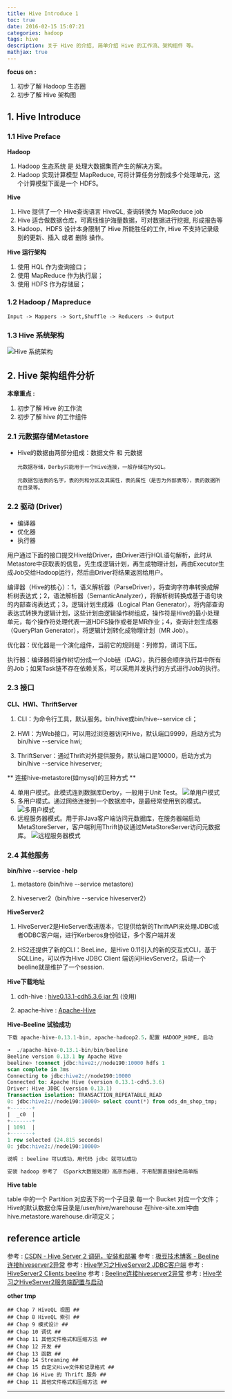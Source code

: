 ```yaml
---
title: Hive Introduce 1
toc: true
date: 2016-02-15 15:07:21
categories: hadoop
tags: hive
description: 关于 Hive 的介绍, 简单介绍 Hive 的工作流、架构组件 等。
mathjax: true
---
```


**focus on :**

 1. 初步了解 Hadoop 生态圈
 2. 初步了解 Hive 架构图

## 1. Hive Introduce

### 1.1 Hive Preface

**Hadoop**

 1. Hadoop 生态系统 是 处理大数据集而产生的解决方案。
 2. Hadoop 实现计算模型 MapReduce, 可将计算任务分割成多个处理单元，这个计算模型下面是一个 HDFS。

**Hive**
 
 1. Hive 提供了一个 Hive查询语言 HiveQL, 查询转换为 MapReduce job
 2. Hive 适合做数据仓库，可离线维护海量数据，可对数据进行挖掘, 形成报告等
 3. Hadoop、HDFS 设计本身限制了 Hive 所能胜任的工作, Hive 不支持记录级别的更新、插入 或者 删除 操作。

**Hive 运行架构**

  1. 使用 HQL 作为查询接口；
  2. 使用 MapReduce 作为执行层；
  3. 使用 HDFS 作为存储层；


### 1.2 Hadoop / Mapreduce


`Input -> Mappers -> Sort,Shuffle -> Reducers -> Output`

### 1.3 Hive 系统架构

![Hive 系统架构][1]

## 2. Hive 架构组件分析

**本章重点 :**

 1. 初步了解 Hive 的工作流
 2. 初步了解 hive 的工作组件

### 2.1 元数据存储Metastore

 - Hive的数据由两部分组成：数据文件 和 元数据

   ```
   元数据存储，Derby只能用于一个Hive连接，一般存储在MySQL。

   元数据包括表的名字，表的列和分区及其属性，表的属性（是否为外部表等），表的数据所在目录等。
   ```

### 2.2 驱动 (Driver)

 - 编译器
 - 优化器
 - 执行器

用户通过下面的接口提交Hive给Driver，由Driver进行HQL语句解析，此时从Metastore中获取表的信息，先生成逻辑计划，再生成物理计划，再由Executor生成Job交给Hadoop运行，然后由Driver将结果返回给用户。

编译器（Hive的核心）：1，语义解析器（ParseDriver），将查询字符串转换成解析树表达式；2，语法解析器（SemanticAnalyzer），将解析树转换成基于语句块的内部查询表达式；3，逻辑计划生成器（Logical Plan Generator），将内部查询表达式转换为逻辑计划，这些计划由逻辑操作树组成，操作符是Hive的最小处理单元，每个操作符处理代表一道HDFS操作或者是MR作业；4，查询计划生成器（QueryPlan Generator），将逻辑计划转化成物理计划（MR Job）。

优化器：优化器是一个演化组件，当前它的规则是：列修剪，谓词下压。

执行器：编译器将操作树切分成一个Job链（DAG），执行器会顺序执行其中所有的Job；如果Task链不存在依赖关系，可以采用并发执行的方式进行Job的执行。

### 2.3 接口

**CLI、HWI、ThriftServer**

 1. CLI：为命令行工具，默认服务。bin/hive或bin/hive--service cli；

 2. HWI：为Web接口，可以用过浏览器访问Hive，默认端口9999，启动方式为bin/hive --service hwi;

 3. ThriftServer：通过Thrift对外提供服务，默认端口是10000，启动方式为bin/hive --service hiveserver;

** 连接hive-metastore(如mysql)的三种方式 **

 4. 单用户模式。此模式连到数据库Derby，一般用于Unit Test。
![单用户模式][2]
 5. 多用户模式。通过网络连接到一个数据库中，是最经常使用到的模式。
![多用户模式][3]
 6.  远程服务器模式。用于非Java客户端访问元数据库，在服务器端启动MetaStoreServer，客户端利用Thrift协议通过MetaStoreServer访问元数据库。
![远程服务器模式][4]

### 2.4 其他服务

**bin/hive --service -help**

 1. metastore   (bin/hive --service metastore)

 2. hiveserver2（bin/hive --service hiveserver2）

**HiveServer2**

 1. HiveServer2是HieServer改进版本，它提供给新的ThriftAPI来处理JDBC或者ODBC客户端，进行Kerberos身份验证，多个客户端并发

 2. HS2还提供了新的CLI：BeeLine，是Hive 0.11引入的新的交互式CLI，基于SQLLine，可以作为Hive JDBC Client 端访问HievServer2，启动一个beeline就是维护了一个session.

**Hive下载地址**

 1. cdh-hive : <a href="https://repository.cloudera.com/artifactory/cloudera-repos/org/apache/hive/hive-exec/0.13.1-cdh5.3.6/">hive0.13.1-cdh5.3.6 jar 包</a> (没用)

 2. apache-hive : <a href="http://archive.apache.org/dist/hive/">Apache-Hive</a>

**Hive-Beeline 试验成功**

```sql
下载 apache-hive-0.13.1-bin, apache-hadoop2.5，配置 HADOOP_HOME, 启动 

➜  ./apache-hive-0.13.1-bin/bin/beeline
Beeline version 0.13.1 by Apache Hive
beeline> !connect jdbc:hive2://node190:10000 hdfs 1
scan complete in 3ms
Connecting to jdbc:hive2://node190:10000
Connected to: Apache Hive (version 0.13.1-cdh5.3.6)
Driver: Hive JDBC (version 0.13.1)
Transaction isolation: TRANSACTION_REPEATABLE_READ
0: jdbc:hive2://node190:10000> select count(*) from ods_dm_shop_tmp;
+-------+
|  _c0  |
+-------+
| 1091  |
+-------+
1 row selected (24.815 seconds)
0: jdbc:hive2://node190:10000>

说明 : beeline 可以成功，用代码 jdbc 就可以成功

安装 hadoop 参考了 《Spark大数据处理》高彦杰@著, 不用配置直接绿色简单版
```

**Hive table**

  table 中的一个 Partition 对应表下的一个子目录
  每一个 Bucket 对应一个文件；
  Hive的默认数据仓库目录是/user/hive/warehouse
  在hive-site.xml中由hive.metastore.warehouse.dir项定义；

## reference article

参考 : <a href="http://blog.csdn.net/lalaguozhe/article/details/11776055">CSDN - Hive Server 2 调研，安装和部署</a>
参考 : <a href="http://www.geedoo.info/beeline-abnormal-connection-hiveserver2.html">极豆技术博客 - Beeline连接hiveserver2异常</a>
参考 : <a href="http://blog.csdn.net/skywalker_only/article/details/38366347">Hive学习之HiveServer2 JDBC客户端</a>
参考 : <a href="https://cwiki.apache.org/confluence/display/Hive/HiveServer2+Clients#HiveServer2Clients-Beeline">HiveServer2 Clients beeline</a>
参考 : <a href="http://www.aboutyun.com/blog-6-1855.html">Beeline连接hiveserver2异常</a>
参考 : <a href="http://blog.csdn.net/skywalker_only/article/details/38335235">Hive学习之HiveServer2服务端配置与启动</a>

**other tmp**

```
## Chap 7 HiveQL 视图 ##
## Chap 8 HiveQL 索引 ##
## Chap 9 模式设计 ##
## Chap 10 调优 ##
## Chap 11 其他文件格式和压缩方法 ##
## Chap 12 开发 ##
## Chap 13 函数 ##
## Chap 14 Streaming ##
## Chap 15 自定义Hive文件和记录格式 ##
## Chap 16 Hive 的 Thrift 服务 ##
## Chap 11 其他文件格式和压缩方法 ## 
```

---

[1]: /images/hadoop/hive-02.png
[2]: /images/hadoop/hive-longdis-model.jpeg
[3]: /images/hadoop/hive-more-user-model.jpeg
[4]: /images/hadoop/hive-longdis-model.jpeg